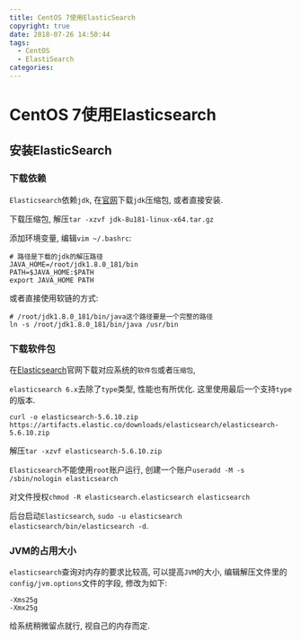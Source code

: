 ```yaml
---
title: CentOS 7使用ElasticSearch
copyright: true
date: 2018-07-26 14:50:44
tags:
  - CentOS
  - ElastiSearch
categories:
---
```


# CentOS 7使用Elasticsearch

## 安装ElasticSearch

### 下载依赖

`Elasticsearch`依赖`jdk`, 在[官网](http://www.oracle.com/technetwork/java/javase/downloads/jdk8-downloads-2133151.html)下载`jdk`压缩包, 或者直接安装.

下载压缩包, 解压`tar -xzvf jdk-8u181-linux-x64.tar.gz`

添加环境变量, 编辑`vim ~/.bashrc`:
```
# 路径是下载的jdk的解压路径
JAVA_HOME=/root/jdk1.8.0_181/bin
PATH=$JAVA_HOME:$PATH
export JAVA_HOME PATH
```

或者直接使用软链的方式:
```
# /root/jdk1.8.0_181/bin/java这个路径要是一个完整的路径
ln -s /root/jdk1.8.0_181/bin/java /usr/bin
```

### 下载软件包

在[Elasticsearch](https://www.elastic.co/cn/downloads/elasticsearch)官网下载对应系统的`软件包`或者`压缩包`, 

`elasticsearch 6.x`去除了`type`类型, 性能也有所优化. 这里使用最后一个支持`type`的版本.

`curl -o elasticsearch-5.6.10.zip https://artifacts.elastic.co/downloads/elasticsearch/elasticsearch-5.6.10.zip`

解压`tar -xzvf elasticsearch-5.6.10.zip`

`Elasticsearch`不能使用`root`账户运行, 创建一个账户`useradd -M -s /sbin/nologin elasticsearch`

对文件授权`chmod -R elasticsearch.elasticsearch elasticsearch`

后台启动`Elasticsearch`, `sudo -u elasticsearch elasticsearch/bin/elasticsearch -d`.

### JVM的占用大小

`elasticsearch`查询对内存的要求比较高, 可以提高`JVM`的大小, 编辑解压文件里的`config/jvm.options`文件的字段, 修改为如下:
```
-Xms25g
-Xmx25g
```

给系统稍微留点就行, 视自己的内存而定.
